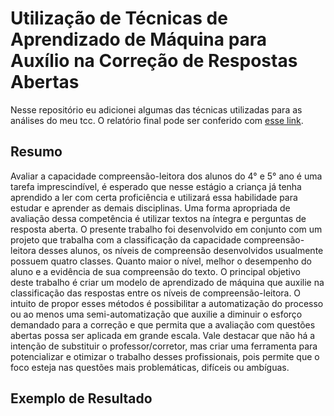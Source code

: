 # Utilização de Técnicas de Aprendizado de Máquina para Auxílio na Correção de Respostas Abertas 

Nesse repositório eu adicionei algumas das técnicas utilizadas para as análises do meu tcc. O relatório final pode ser conferido com [esse link](https://docs.google.com/document/d/1euOUT48NbBpighlHgeQ8sasgzIVmZS8y/edit?usp=sharing&ouid=117832775806042566170&rtpof=true&sd=true).

## Resumo

Avaliar a capacidade compreensão-leitora dos alunos do 4° e 5° ano é uma tarefa imprescindível, é esperado que nesse estágio a criança já tenha aprendido a ler com certa proficiência e utilizará essa habilidade para estudar e aprender as demais disciplinas. Uma forma apropriada de avaliação dessa competência é utilizar textos na íntegra e perguntas de resposta aberta. O presente trabalho foi desenvolvido em conjunto com um projeto que trabalha com a classificação da capacidade compreensão-leitora desses alunos, os níveis de compreensão desenvolvidos usualmente possuem quatro classes. Quanto maior o nível, melhor o desempenho do aluno e a evidência de sua compreensão do texto. O principal objetivo deste trabalho é criar um modelo de aprendizado de máquina que auxilie na classificação das respostas entre os níveis de compreensão-leitora. O intuito de propor esses métodos é possibilitar a automatização do processo ou ao menos uma semi-automatização que auxilie a diminuir o esforço demandado para a correção e que permita que a avaliação com questões abertas possa ser aplicada em grande escala. Vale destacar que não há a intenção de substituir o professor/corretor, mas criar uma ferramenta para potencializar e otimizar o trabalho desses profissionais, pois permite que o foco esteja nas questões mais problemáticas, difíceis ou ambíguas.

## Exemplo de Resultado

<img scr = "https://i.ibb.co/qgpYG2R/matriz-pergunta19-p78.png">
